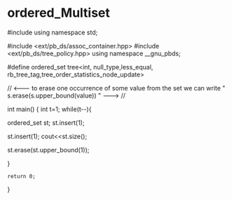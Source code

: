# ordered_Multiset


#include <iostream> 
using namespace std; 

#include <ext/pb_ds/assoc_container.hpp> 
#include <ext/pb_ds/tree_policy.hpp> 
using namespace __gnu_pbds; 

#define ordered_set tree<int, null_type,less_equal<int>, rb_tree_tag,tree_order_statistics_node_update> 

// <---  to erase one occurrence of some value from the set we can write " s.erase(s.upper_bound(value)) "  ---> // 

int main() 
{ 
int t=1;
while(t--){

ordered_set st;
st.insert(1);

st.insert(1);
cout<<st.size();

st.erase(st.upper_bound(1));


}

	return 0; 
} 
